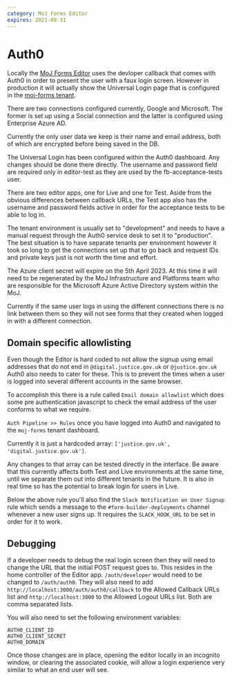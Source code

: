 ```yaml
---
category: MoJ Forms Editor
expires: 2021-09-31
---
```


# Auth0

Locally the [MoJ Forms Editor](https://github.com/ministryofjustice/fb-editor) uses the devloper callback that comes with Auth0 in order to present the user with a faux login screen. However in production it will actually show the Universal Login page that is configured in the [moj-forms tenant](https://manage.auth0.com/dashboard/eu/moj-forms/).

There are two connections configured currently, Google and Microsoft. The former is set up using a Social connection and the latter is configured using Enterprise Azure AD.

Currently the only user data we keep is their name and email address, both of which are encrypted before being saved in the DB.

The Universal Login has been configured within the Auth0 dashboard. Any changes should be done there directly. The username and password field are required only in editor-test as they are used by the fb-acceptance-tests user.

There are two editor apps, one for Live and one for Test. Aside from the obvious differences between callback URLs, the Test app also has the username and password fields active in order for the acceptance tests to be able to log in.

The tenant environment is usually set to "development" and needs to have a manual request through the Auth0 service desk to set it to "production". The best situation is to have separate tenants per environment however it took so long to get the connections set up that to go back and request IDs and private keys just is not worth the time and effort.

The Azure client secret will expire on the 5th April 2023. At this time it will need to be regenerated by the MoJ Infrastructure and Platforms team who are responsible for the Microsoft Azure Active Directory system within the MoJ.

Currently if the same user logs in using the different connections there is no link between them so they will not see forms that they created when logged in with a different connection.

## Domain specific allowlisting

Even though the Editor is hard coded to not allow the signup using email addresses that do not end in `@digital.justice.gov.uk` or `@justice.gov.uk` Auth0 also needs to cater for these. This is to prevent the times when a user is logged into several different accounts in the same browser.

To accomplish this there is a rule called `Email domain allowlist` which does some pre authentication javascript to check the email address of the user conforms to what we require.

`Auth Pipeline >> Rules` once you have logged into Auth0 and navigated to the `moj-forms` tenant dashboard.

Currently it is just a hardcoded array: `['justice.gov.uk', 'digital.justice.gov.uk']`.

Any changes to that array can be tested directly in the interface. Be aware that this currently affects both Test and Live environments at the same time, until we separate them out into different tenants in the future. It is also in real time so has the potential to break login for users in Live.

Below the above rule you'll also find the `Slack Notification on User Signup` rule which sends a message to the `#form-builder-deployments` channel whenever a new user signs up. It requires the `SLACK_HOOK_URL` to be set in order for it to work.

## Debugging

If a developer needs to debug the real login screen then they will need to change the URL that the initial POST request goes to. This resides in the home controller of the Editor app. `/auth/developer` would need to be changed to `/auth/auth0`. They will also need to add `http://localhost:3000/auth/auth0/callback` to the Allowed Callback URLs list and `http://localhost:3000` to the Allowed Logout URLs list. Both are comma separated lists.

You will also need to set the following environment variables:

```
AUTH0_CLIENT_ID
AUTH0_CLIENT_SECRET
AUTH0_DOMAIN
```

Once those changes are in place, opening the editor locally in an incognito window, or clearing the associated cookie, will allow a login experience very similar to what an end user will see.
